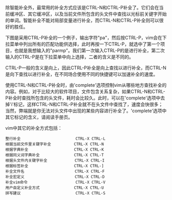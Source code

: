 除智能补全外，最常用的补全方式应该是CTRL-N和CTRL-P补全了。它们会在当前缓冲区、其它缓冲区，以及当前文件所包含的头文件中查找以光标前关键字开始的单词。智能补全不能对局部变量进行补全，而CTRL-N和CTRL-P补全则可以很好的胜任。 

下图是采用CTRL-P补全的一个例子，输出字符"pa"，然后按CTRL-P，vim会在下拉菜单中列出所有的匹配功能供选择，此时再按一下CTRL-P，就选中了第一个项目，也就是我想输入的"parmp"。我们第一次输入CTRL-P的是进行补全，第二次输入的CTRL-P是在下拉菜单中向上选择，二者的含义是不同的。 

CTRL-P一般的含义是向上，因此CTRL-P补全是向上查找以进行补全，而CTRL-N是向下查找以进行补全，在不同场合使用不同的快捷键可以加速补全的速度。 

使用CTRL-N和CTRL-P补全时，由'complete'选项控制vim从哪些地方查找补全的内容。例如，对于比较大的软件项目，文件包含关系复杂，如果CTRL-N和CTRL-P补全时查找所包含的头文件，耗时会比较久。此时，可以在'complete'选项中去掉'i'标记，这样CTRL-N和CTRL-P补全就不在头文件中查找了，速度会快很多；当然，弊端就是你无法对头文件中出现的某些内容进行补全了。'complete'选项中其它标记的含义，请阅读手册页。

vim中其它的补全方式包括： 
```
整行补全                        CTRL-X CTRL-L
根据当前文件里关键字补全          CTRL-X CTRL-N
根据字典补全                    CTRL-X CTRL-K
根据同义词字典补全               CTRL-X CTRL-T
根据头文件内关键字补全            CTRL-X CTRL-I
根据标签补全                    CTRL-X CTRL-]
补全文件名                      CTRL-X CTRL-F
补全宏定义                      CTRL-X CTRL-D
补全vim命令                     CTRL-X CTRL-V
用户自定义补全方式               CTRL-X CTRL-U
拼写建议                        CTRL-X CTRL-S 
```
